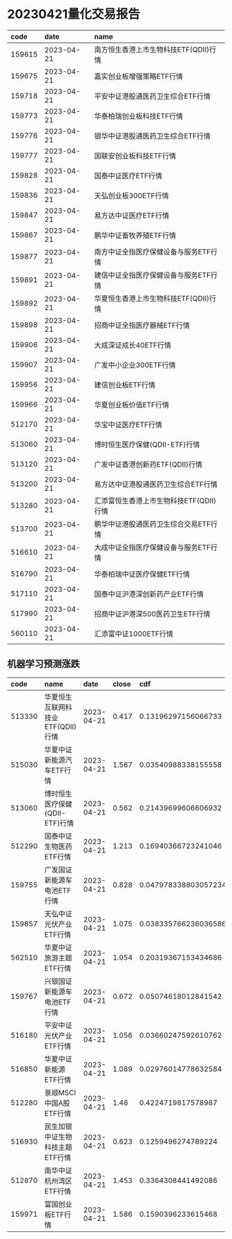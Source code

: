 # 20230421量化交易报告
 | code | date | name | 
 | :----- | :----- | :----- | 
 | 159615 | 2023-04-21 | 南方恒生香港上市生物科技ETF(QDII)行情 | 
 | 159675 | 2023-04-21 | 嘉实创业板增强策略ETF行情 | 
 | 159718 | 2023-04-21 | 平安中证港股通医药卫生综合ETF行情 | 
 | 159773 | 2023-04-21 | 华泰柏瑞创业板科技ETF行情 | 
 | 159776 | 2023-04-21 | 银华中证港股通医药卫生综合ETF行情 | 
 | 159777 | 2023-04-21 | 国联安创业板科技ETF行情 | 
 | 159828 | 2023-04-21 | 国泰中证医疗ETF行情 | 
 | 159836 | 2023-04-21 | 天弘创业板300ETF行情 | 
 | 159847 | 2023-04-21 | 易方达中证医疗ETF行情 | 
 | 159867 | 2023-04-21 | 鹏华中证畜牧养殖ETF行情 | 
 | 159877 | 2023-04-21 | 南方中证全指医疗保健设备与服务ETF行情 | 
 | 159891 | 2023-04-21 | 建信中证全指医疗保健设备与服务ETF行情 | 
 | 159892 | 2023-04-21 | 华夏恒生香港上市生物科技ETF(QDII)行情 | 
 | 159898 | 2023-04-21 | 招商中证全指医疗器械ETF行情 | 
 | 159906 | 2023-04-21 | 大成深证成长40ETF行情 | 
 | 159907 | 2023-04-21 | 广发中小企业300ETF行情 | 
 | 159956 | 2023-04-21 | 建信创业板ETF行情 | 
 | 159966 | 2023-04-21 | 华夏创业板价值ETF行情 | 
 | 512170 | 2023-04-21 | 华宝中证医疗ETF行情 | 
 | 513060 | 2023-04-21 | 博时恒生医疗保健(QDII-ETF)行情 | 
 | 513120 | 2023-04-21 | 广发中证香港创新药ETF(QDII)行情 | 
 | 513200 | 2023-04-21 | 易方达中证港股通医药卫生综合ETF行情 | 
 | 513280 | 2023-04-21 | 汇添富恒生香港上市生物科技ETF(QDII)行情 | 
 | 513700 | 2023-04-21 | 鹏华中证港股通医药卫生综合交易ETF行情 | 
 | 516610 | 2023-04-21 | 大成中证全指医疗保健设备与服务ETF行情 | 
 | 516790 | 2023-04-21 | 华泰柏瑞中证医疗保健ETF行情 | 
 | 517110 | 2023-04-21 | 国泰中证沪港深创新药产业ETF行情 | 
 | 517990 | 2023-04-21 | 招商中证沪港深500医药卫生ETF行情 | 
 | 560110 | 2023-04-21 | 汇添富中证1000ETF行情 | 

## 机器学习预测涨跌
 | code | name | date | close | cdf | y_pred | y_pred_prob | scale | 
 | :----- | :----- | :----- | :----- | :----- | :----- | :----- | :----- | 
 | 513330 | 华夏恒生互联网科技业ETF(QDII)行情 | 2023-04-21 | 0.417 | 0.13196297156066733 | 1 | 0.9340688917981128 | 294.43 | 
 | 515030 | 华夏中证新能源汽车ETF行情 | 2023-04-21 | 1.567 | 0.03540988338155558 | 1 | 0.9695777714288476 | 116.54 | 
 | 513060 | 博时恒生医疗保健(QDII-ETF)行情 | 2023-04-21 | 0.562 | 0.21439699606606932 | 1 | 0.9590407807591171 | 69.51 | 
 | 512290 | 国泰中证生物医药ETF行情 | 2023-04-21 | 1.213 | 0.16940366723241046 | 1 | 0.9274998598745725 | 39.53 | 
 | 159755 | 广发国证新能源车电池ETF行情 | 2023-04-21 | 0.828 | 0.047978338803057234 | 1 | 0.9028227146958702 | 38.03 | 
 | 159857 | 天弘中证光伏产业ETF行情 | 2023-04-21 | 1.075 | 0.038335766236036586 | 1 | 0.9095820477228876 | 16.93 | 
 | 562510 | 华夏中证旅游主题ETF行情 | 2023-04-21 | 1.054 | 0.20319367153434686 | 1 | 0.9022700701705151 | 4.83 | 
 | 159767 | 兴银国证新能源车电池ETF行情 | 2023-04-21 | 0.672 | 0.05074618012841542 | 1 | 0.9391740191043843 | 1.23 | 
 | 516180 | 平安中证光伏产业ETF行情 | 2023-04-21 | 1.056 | 0.03660247592610762 | 1 | 0.9318781287528429 | 1.09 | 
 | 516850 | 华夏中证新能源ETF行情 | 2023-04-21 | 1.089 | 0.02976014778632584 | 1 | 0.9342990952611094 | 0.89 | 
 | 512280 | 景顺MSCI中国A股ETF行情 | 2023-04-21 | 1.48 | 0.4224719817578987 | 1 | 0.917442500036917 | 0.69 | 
 | 516930 | 民生加银中证生物科技主题ETF行情 | 2023-04-21 | 0.623 | 0.1259496274789224 | 1 | 0.9042170711818651 | 0.54 | 
 | 512870 | 南华中证杭州湾区ETF行情 | 2023-04-21 | 1.453 | 0.3364308441492086 | 1 | 0.9019087967606038 | 0.47 | 
 | 159971 | 富国创业板ETF行情 | 2023-04-21 | 1.586 | 0.1590396233615468 | 1 | 0.9119914667801162 | 0.13 | 
